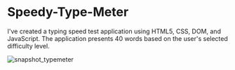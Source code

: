 # Speedy-Type-Meter
 I've created a typing speed test application using HTML5, CSS, DOM, and JavaScript. The application presents 40 words based on the user's selected difficulty level.
 
![snapshot_typemeter](https://github.com/bshashank-03/Speedy-Type-Meter/assets/148200579/cc0bbfc7-f98c-4781-8ceb-552f686dc211)
